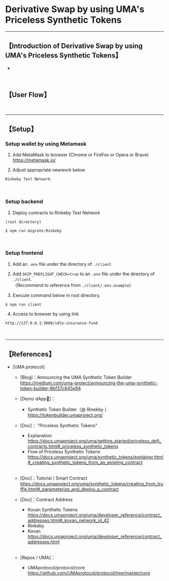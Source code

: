 # Derivative Swap by using UMA's Priceless Synthetic Tokens


***
## 【Introduction of Derivative Swap by using UMA's Priceless Synthetic Tokens】
- 

&nbsp;


## 【User Flow】

&nbsp;

***

## 【Setup】
### Setup wallet by using Metamask
1. Add MetaMask to browser (Chrome or FireFox or Opera or Brave)    
https://metamask.io/  


2. Adjust appropriate newwork below 
```
Rinkeby Test Network
```

&nbsp;


### Setup backend
1. Deploy contracts to Rinkeby Test Network
```
(root directory)

$ npm run migrate:Rinkeby
```

&nbsp;


### Setup frontend
1. Add an `.env` file under the directory of `./client`.

2. Add `SKIP_PREFLIGHT_CHECK=true` to an `.env` file under the directory of `./client`.    
（Recommend to reference from `./client/.env.example`）

3. Execute command below in root directory.
```
$ npm run client
```

4. Access to browser by using link 
```
http://127.0.0.1:3000/idle-insurance-fund
```

&nbsp;


***

## 【References】
- [UMA protocol]
    - [Blog]：Announcing the UMA Synthetic Token Builder
    https://medium.com/uma-project/announcing-the-uma-synthetic-token-builder-8bf37c645e94

    - [Demo dApp📲]：
        - Synthetic Token Builder（@ Rinekby ）
        https://tokenbuilder.umaproject.org/

    - [Doc]： "Priceless Synthetic Tokens"
        - Explanation
        https://docs.umaproject.org/uma/getting_started/priceless_defi_contracts.html#_priceless_synthetic_tokens
        - Flow of Priceless Synthetic Tokens
        https://docs.umaproject.org/uma/synthetic_tokens/explainer.html#_creating_synthetic_tokens_from_an_existing_contract

        <br>

    - [Doc]：Tutorial / Smart Contract
    https://docs.umaproject.org/uma/synthetic_tokens/creating_from_truffle.html#_parameterize_and_deploy_a_contract

    - [Doc]：Contract Address
        - Kovan Synthetic Tokens
        https://docs.umaproject.org/uma/developer_reference/contract_addresses.html#_kovan_network_id_42
        - Rinkeby
        - Kovan
        https://docs.umaproject.org/uma/developer_reference/contract_addresses.html

        <br>

    - [Repos / UMA]：
        - UMAprotocol/protocol/core
        https://github.com/UMAprotocol/protocol/tree/master/core
